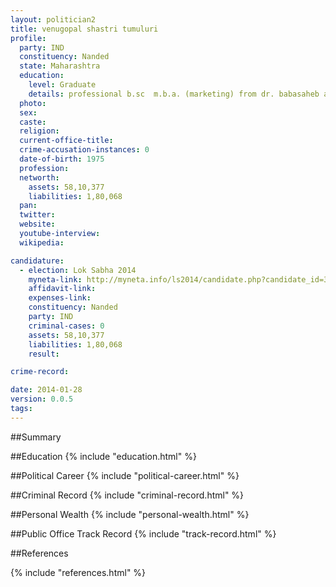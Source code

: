 ```yaml
---
layout: politician2
title: venugopal shastri tumuluri
profile: 
  party: IND
  constituency: Nanded
  state: Maharashtra
  education: 
    level: Graduate
    details: professional b.sc  m.b.a. (marketing) from dr. babasaheb ambedkar marathwada university  aurangabad
  photo: 
  sex: 
  caste: 
  religion: 
  current-office-title: 
  crime-accusation-instances: 0
  date-of-birth: 1975
  profession: 
  networth: 
    assets: 58,10,377
    liabilities: 1,80,068
  pan: 
  twitter: 
  website: 
  youtube-interview: 
  wikipedia: 

candidature: 
  - election: Lok Sabha 2014
    myneta-link: http://myneta.info/ls2014/candidate.php?candidate_id=3323
    affidavit-link: 
    expenses-link: 
    constituency: Nanded 
    party: IND
    criminal-cases: 0
    assets: 58,10,377
    liabilities: 1,80,068
    result:  

crime-record: 

date: 2014-01-28
version: 0.0.5
tags: 
---
```

##Summary


##Education
{% include "education.html" %}


##Political Career
{% include "political-career.html" %}


##Criminal Record
{% include "criminal-record.html" %}


##Personal Wealth
{% include "personal-wealth.html" %}


##Public Office Track Record
{% include "track-record.html" %}


##References


{% include "references.html" %}